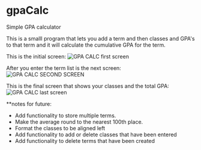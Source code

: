 # gpaCalc
Simple GPA calculator

This is a smalll program that lets you add a term and then classes and GPA's to that term and it will calculate the cumulative GPA for the term. 

This is the initial screen:
![GPA CALC first screen](https://user-images.githubusercontent.com/96267228/174653643-64623649-3f0a-4429-bea4-05d971f282c6.png)

After you enter the term list is the next screen:
![GPA CALC SECOND SCREEN](https://user-images.githubusercontent.com/96267228/174653679-677aac25-a57a-46d4-8574-093fec4b4d35.png)

This is the final screen that shows your classes and the total GPA:
![GPA CALC last screen](https://user-images.githubusercontent.com/96267228/174653699-112f0407-edfa-4840-af14-2ae9cad453c7.png)


**notes for future:
- Add functionality to store multiple terms.
- Make the average round to the nearest 100th place. 
- Format the classes to be aligned left 
- Add functionality to add or delete classes that have been entered
- Add functionality to delete terms that have been created
